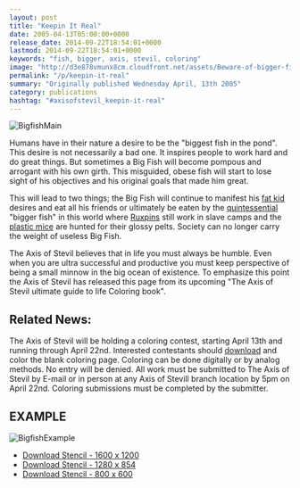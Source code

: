 ```yaml
---
layout: post
title: "Keepin It Real"
date: 2005-04-13T05:00:00+0000
release_date: 2014-09-22T18:54:01+0000
lastmod: 2014-09-22T18:54:01+0000
keywords: "fish, bigger, axis, stevil, coloring"
image: "http://d3e878vmunx8cm.cloudfront.net/assets/Beware-of-bigger-fish-800.jpg"
permalink: "/p/keepin-it-real"
summary: "Originally published Wednesday April, 13th 2005"
category: publications
hashtag: "#axisofstevil_keepin-it-real"
---
```


[id_1]: http://d3e878vmunx8cm.cloudfront.net/assets/Beware-of-bigger-fish-800.jpg "BigfishMain"[id_5]: http://d3e878vmunx8cm.cloudfront.net/assets/color-in-highres.jpg "BigfishExample"
![BigfishMain][id_1]

Humans have in their nature a desire to be the "biggest fish in the pond". This desire is not necessarily a bad one. It inspires people to work hard and do great things. But sometimes a Big Fish will become pompous and arrogant with his own girth. This misguided, obese fish will start to lose sight of his objectives and his original goals that made him great.

This will lead to two things; the Big Fish will continue to manifest his [fat kid](/p/fatkid "fat kid") desires and eat all his friends or ultimately be eaten by the [quintessential](/p/quintessential "quintessential") "bigger fish" in this world where [Ruxpins](/p/ruxpins-plight "Ruxpins") still work in slave camps and the [plastic mice](/p/mating-habits-of-plastic-animals "plastic mice") are hunted for their glossy pelts. Society can no longer carry the weight of useless Big Fish.

The Axis of Stevil believes that in life you must always be humble. Even when you are ultra successful and productive you must keep perspective of being a small minnow in the big ocean of existence. To emphasize this point the Axis of Stevil has released this page from its upcoming "The Axis of Stevil ultimate guide to life Coloring book".

## Related News: ##

The Axis of Stevil will be holding a coloring contest, starting April 13th and running through April 22nd. Interested contestants should [download](http://d3e878vmunx8cm.cloudfront.net/assets/Beware-of-bigger-fish-1600.jpg "download") and color the blank coloring page. Coloring can be done digitally or by analog methods. No entry will be denied. All work must be submitted to The Axis of Stevil by E-mail or in person at any Axis of Stevill branch location by 5pm on April 22nd. Coloring submissions must be completed by the submitter.

## EXAMPLE ##

![BigfishExample][id_5]

- [Download Stencil - 1600 x 1200](http://d3e878vmunx8cm.cloudfront.net/assets//assets/Beware-of-bigger-fish-1600.jpg)
- [Download Stencil - 1280 x 854](http://d3e878vmunx8cm.cloudfront.net/assets/Beware-of-bigger-fish-1280.jpg)
- [Download Stencil - 800 x 600](http://d3e878vmunx8cm.cloudfront.net/assets/Beware-of-bigger-fish-800.jpg)
